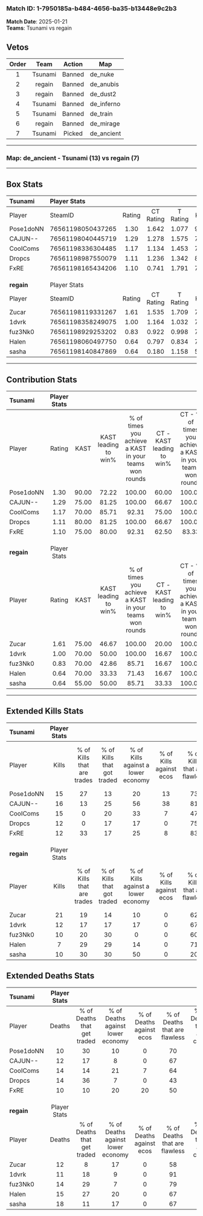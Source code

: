 ### Match ID: 1-7950185a-b484-4656-ba35-b13448e9c2b3  
**Match Date**: 2025-01-21  
**Teams**: Tsunami vs regain  

## Vetos  

| Order | Team | Action | Map |
| :---: | :--: | :----: | --- |
| 1 | Tsunami | Banned | de_nuke |
| 2 | regain | Banned | de_anubis |
| 3 | regain | Banned | de_dust2 |
| 4 | Tsunami | Banned | de_inferno |
| 5 | Tsunami | Banned | de_train |
| 6 | regain | Banned | de_mirage |
| 7 | Tsunami | Picked | de_ancient |

---  

### **Map**: de_ancient - Tsunami (13) vs regain (7)  
---  

## Box Stats  

| **Tsunami** | Player Stats      |        |           |          |       |       |       |         |        |      |     |
| :- | :- | :-: | :-: | :-: | :-: | :-: | :-: | :-: | :-: | :-: | :-: |
| Player      | SteamID           | Rating | CT Rating | T Rating | KAST  |  ADR  | Kills | Assists | Deaths | K/D  | HS% |
| Pose1doNN   | 76561198050437265 |  1.30  |   1.642   |  1.077   | 90.00 | 57.3  |  15   |    4    |   10   | 1.50 | 33  |
| CAJUN--     | 76561198040445719 |  1.29  |   1.278   |  1.575   | 75.00 | 84.5  |  16   |    7    |   12   | 1.33 | 62  |
| CooIComs    | 76561198336304485 |  1.17  |   1.134   |  1.453   | 70.00 | 88.9  |  15   |    7    |   14   | 1.07 | 66  |
| Dropcs      | 76561198987550079 |  1.11  |   1.236   |  1.342   | 80.00 | 84.4  |  12   |    9    |   14   | 0.86 | 41  |
| FxRE        | 76561198165434206 |  1.10  |   0.741   |  1.791   | 75.00 | 68.8  |  12   |    3    |   10   | 1.20 | 66  |
|             |                   |        |           |          |       |       |       |         |        |      |     |
|             |                   |        |           |          |       |       |       |         |        |      |     |
|             |                   |        |           |          |       |       |       |         |        |      |     |
| **regain**  | Player Stats      |        |           |          |       |       |       |         |        |      |     |
| Player      | SteamID           | Rating | CT Rating | T Rating | KAST  |  ADR  | Kills | Assists | Deaths | K/D  | HS% |
| Zucar       | 76561198119331267 |  1.61  |   1.535   |  1.709   | 75.00 | 118.6 |  21   |    6    |   12   | 1.75 | 61  |
| 1dvrk       | 76561198358249075 |  1.00  |   1.164   |  1.032   | 70.00 | 59.7  |  12   |    2    |   11   | 1.09 | 50  |
| fuz3Nk0     | 76561198929253202 |  0.83  |   0.922   |  0.998   | 70.00 | 53.6  |  10   |    5    |   14   | 0.71 | 50  |
| Halen       | 76561198060497750 |  0.64  |   0.797   |  0.834   | 70.00 | 46.0  |   7   |    4    |   15   | 0.47 | 42  |
| sasha       | 76561198140847869 |  0.64  |   0.180   |  1.158   | 55.00 | 66.9  |  10   |    3    |   18   | 0.56 | 40  |
---  

## Contribution Stats  

| **Tsunami** | Player Stats |       |                      |                                                        |                           |                                                             |                          |                                                            |
| :- | :-: | :-: | :-: | :-: | :-: | :-: | :-: | :-: |
| Player      |    Rating    | KAST  | KAST leading to win% | % of times you achieve a KAST in your teams won rounds | CT - KAST leading to win% | CT - % of times you achieve a KAST in your teams won rounds | T - KAST leading to win% | T - % of times you achieve a KAST in your teams won rounds |
| Pose1doNN   |     1.30     | 90.00 |        72.22         |                         100.00                         |           60.00           |                           100.00                            |          87.50           |                           100.00                           |
| CAJUN--     |     1.29     | 75.00 |        81.25         |                         100.00                         |           66.67           |                           100.00                            |          100.00          |                           100.00                           |
| CooIComs    |     1.17     | 70.00 |        85.71         |                         92.31                          |           75.00           |                           100.00                            |          100.00          |                           85.71                            |
| Dropcs      |     1.11     | 80.00 |        81.25         |                         100.00                         |           66.67           |                           100.00                            |          100.00          |                           100.00                           |
| FxRE        |     1.10     | 75.00 |        80.00         |                         92.31                          |           62.50           |                            83.33                            |          100.00          |                           100.00                           |
|             |              |       |                      |                                                        |                           |                                                             |                          |                                                            |
|             |              |       |                      |                                                        |                           |                                                             |                          |                                                            |
|             |              |       |                      |                                                        |                           |                                                             |                          |                                                            |
| **regain**  | Player Stats |       |                      |                                                        |                           |                                                             |                          |                                                            |
| Player      |    Rating    | KAST  | KAST leading to win% | % of times you achieve a KAST in your teams won rounds | CT - KAST leading to win% | CT - % of times you achieve a KAST in your teams won rounds | T - KAST leading to win% | T - % of times you achieve a KAST in your teams won rounds |
| Zucar       |     1.61     | 75.00 |        46.67         |                         100.00                         |           20.00           |                           100.00                            |          60.00           |                           100.00                           |
| 1dvrk       |     1.00     | 70.00 |        50.00         |                         100.00                         |           16.67           |                           100.00                            |          75.00           |                           100.00                           |
| fuz3Nk0     |     0.83     | 70.00 |        42.86         |                         85.71                          |           16.67           |                           100.00                            |          62.50           |                           83.33                            |
| Halen       |     0.64     | 70.00 |        33.33         |                         71.43                          |           16.67           |                           100.00                            |          44.44           |                           66.67                            |
| sasha       |     0.64     | 55.00 |        50.00         |                         85.71                          |           33.33           |                           100.00                            |          55.56           |                           83.33                            |
---  

## Extended Kills Stats  

| **Tsunami** | Player Stats |                            |                            |                                    |                         |                              |                                 |                                       |                    |           |
| :- | :-: | :-: | :-: | :-: | :-: | :-: | :-: | :-: | :-: | :-: |
| Player      |    Kills     | % of Kills that are trades | % of Kills that got traded | % of Kills against a lower economy | % of Kills against ecos | % of Kills that are flawless | % of Kills that are close duels | % of Kills that are assisted by flash | Pistol Round Kills | AWP Kills |
| Pose1doNN   |      15      |             27             |             13             |                 20                 |           13            |              73              |                7                |                   0                   |         0          |     7     |
| CAJUN--     |      16      |             13             |             25             |                 56                 |           38            |              81              |                6                |                   0                   |         2          |     0     |
| CooIComs    |      15      |             0              |             20             |                 33                 |            7            |              47              |                7                |                   7                   |         2          |     0     |
| Dropcs      |      12      |             0              |             17             |                 17                 |            0            |              75              |                8                |                   8                   |         3          |     0     |
| FxRE        |      12      |             33             |             17             |                 25                 |            8            |              83              |                8                |                   8                   |         2          |     0     |
|             |              |                            |                            |                                    |                         |                              |                                 |                                       |                    |           |
|             |              |                            |                            |                                    |                         |                              |                                 |                                       |                    |           |
|             |              |                            |                            |                                    |                         |                              |                                 |                                       |                    |           |
| **regain**  | Player Stats |                            |                            |                                    |                         |                              |                                 |                                       |                    |           |
| Player      |    Kills     | % of Kills that are trades | % of Kills that got traded | % of Kills against a lower economy | % of Kills against ecos | % of Kills that are flawless | % of Kills that are close duels | % of Kills that are assisted by flash | Pistol Round Kills | AWP Kills |
| Zucar       |      21      |             19             |             14             |                 10                 |            0            |              62              |               10                |                   0                   |         2          |     0     |
| 1dvrk       |      12      |             17             |             17             |                 17                 |            0            |              67              |                8                |                   0                   |         2          |     6     |
| fuz3Nk0     |      10      |             20             |             30             |                 0                  |            0            |              60              |               10                |                   0                   |         0          |     0     |
| Halen       |      7       |             29             |             29             |                 14                 |            0            |              71              |               14                |                   0                   |         0          |     0     |
| sasha       |      10      |             30             |             30             |                 50                 |            0            |              20              |               20                |                   0                   |         1          |     0     |
## Extended Deaths Stats  

| **Tsunami** | Player Stats |                             |                                   |                          |                               |                            |                           |               |
| :- | :-: | :-: | :-: | :-: | :-: | :-: | :-: | :-: |
| Player      |    Deaths    | % of Deaths that get traded | % of Deaths against lower economy | % of Deaths against ecos | % of Deaths that are flawless | % of Deaths that are close | % of Deaths while blinded | Deaths to AWP |
| Pose1doNN   |      10      |             30              |                10                 |            0             |              70               |             20             |             0             |       1       |
| CAJUN--     |      12      |             17              |                 8                 |            0             |              67               |             8              |             0             |       2       |
| CooIComs    |      14      |             14              |                21                 |            7             |              64               |             7              |             0             |       2       |
| Dropcs      |      14      |             36              |                 7                 |            0             |              43               |             7              |             0             |       1       |
| FxRE        |      10      |             10              |                20                 |            20            |              50               |             10             |             0             |       0       |
|             |              |                             |                                   |                          |                               |                            |                           |               |
|             |              |                             |                                   |                          |                               |                            |                           |               |
|             |              |                             |                                   |                          |                               |                            |                           |               |
| **regain**  | Player Stats |                             |                                   |                          |                               |                            |                           |               |
| Player      |    Deaths    | % of Deaths that get traded | % of Deaths against lower economy | % of Deaths against ecos | % of Deaths that are flawless | % of Deaths that are close | % of Deaths while blinded | Deaths to AWP |
| Zucar       |      12      |              8              |                17                 |            0             |              58               |             8              |             0             |       0       |
| 1dvrk       |      11      |             18              |                 9                 |            0             |              91               |             9              |             0             |       1       |
| fuz3Nk0     |      14      |             29              |                 7                 |            0             |              79               |             7              |             7             |       3       |
| Halen       |      15      |             27              |                20                 |            0             |              67               |             7              |             7             |       1       |
| sasha       |      18      |             11              |                17                 |            0             |              67               |             11             |             6             |       2       |
